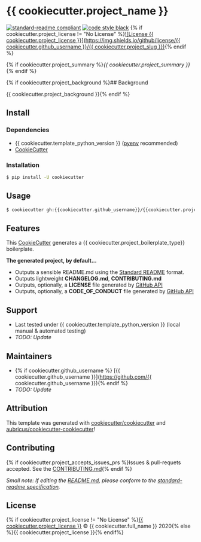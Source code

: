 # {{ cookiecutter.project_name }}

[![standard-readme compliant](https://img.shields.io/badge/readme%20style-standard-brightgreen.svg?style=flat-square)](https://github.com/RichardLitt/standard-readme) [![code style black](https://img.shields.io/badge/code%20style-black-%23000000)](https://github.com/psf/black) {% if cookiecutter.project_license != "No License" %}[![License {{ cookiecutter.project_license }}](https://img.shields.io/github/license/{{ cookiecutter.github_username }}/{{ cookiecutter.project_slug }})](./LICENSE){% endif %}

{% if cookiecutter.project_summary %}_{{ cookiecutter.project_summary }}_{% endif %}

{% if cookiecutter.project_background %}## Background

{{ cookiecutter.project_background }}{% endif %}

## Install

### Dependencies

- {{ cookiecutter.template_python_version }} ([pyenv] recommended)
- [CookieCutter]

### Installation

```bash
$ pip install -U cookiecutter
```

## Usage

```bash
$ cookiecutter gh:{{cookiecutter.github_username}}/{{cookiecutter.project_slug}}
```

## Features

This [CookieCutter] generates a {{ cookiecutter.project_boilerplate_type}} boilerplate.

**The generated project, by default...**

- Outputs a sensible README.md using the [Standard README] format.
- Outputs lightweight **CHANGELOG.md**, **CONTRIBUTING.md**
- Outputs, optionally, a **LICENSE** file generated by [GitHub API]
- Outputs, optionally, a **CODE_OF_CONDUCT** file generated by [GitHub API]

## Support

- Last tested under {{ cookiecutter.template_python_version }} (local manual & automated testing)
- _TODO: Update_

## Maintainers

- {% if cookiecutter.github_username %} [{{ cookiecutter.github_username }}](https://github.com/{{ cookiecutter.github_username }}){% endif %}
- _TODO: Update_

## Attribution

This template was generated with [cookiecutter/cookiecutter] and [aubricus/cookiecutter-cookiecutter]!

## Contributing

{% if cookiecutter.project_accepts_issues_prs %}Issues & pull-requets accepted. See the [CONTRIBUTING.md]{% endif %}

_Small note: If editing the [README.md], please conform to the [standard-readme specification]._

## License

{% if cookiecutter.project_license != "No License" %}[{{ cookiecutter.project_license }}](./LICENSE) &copy; {{ cookiecutter.full_name }} 2020{% else %}{{ cookiecutter.project_license }}{% endif%}

<!-- Links -->

[setuptools]: https://setuptools.readthedocs.io/en/latest/
[twine]: https://github.com/pypa/twine
[pytest]: https://docs.pytest.org/en/latest/
[tox]: https://tox.readthedocs.io/en/latest/
[standard readme]: https://github.com/RichardLitt/standard-readme
[black]: https://github.com/psf/black
[pyenv]: https://github.com/pyenv/pyenv
[github api]: https://developer.github.com/v3/licenses/
[cookiecutter]: https://github.com/cookiecutter/cookiecutter
[cookiecutter/cookiecutter]: https://github.com/cookiecutter/cookiecutter
[aubricus/cookiecutter-cookiecutter]: https://github.com/aubricus/cookiecutter-cookiecutter
[standard-readme specification]: https://github.com/RichardLitt/standard-readme
[readme.md]: ./README.md
[poetry]: https://python-poetry.org/docs/
[contributing.md]: ./CONTRIBUTING.md
[pydocstyle]: https://www.pydocstyle.org/en/stable/
[editorconfig]: https://editorconfig.org/
